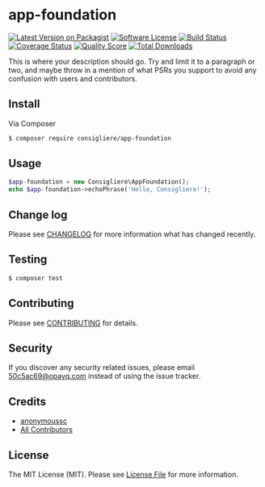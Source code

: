 # app-foundation

[![Latest Version on Packagist][ico-version]][link-packagist]
[![Software License][ico-license]](LICENSE.md)
[![Build Status][ico-travis]][link-travis]
[![Coverage Status][ico-scrutinizer]][link-scrutinizer]
[![Quality Score][ico-code-quality]][link-code-quality]
[![Total Downloads][ico-downloads]][link-downloads]

This is where your description should go. Try and limit it to a paragraph or two, and maybe throw in a mention of what
PSRs you support to avoid any confusion with users and contributors.

## Install

Via Composer

``` bash
$ composer require consigliere/app-foundation
```

## Usage

``` php
$app-foundation = new Consigliere\AppFoundation();
echo $app-foundation->echoPhrase('Hello, Consigliere!');
```

## Change log

Please see [CHANGELOG](CHANGELOG.md) for more information what has changed recently.

## Testing

``` bash
$ composer test
```

## Contributing

Please see [CONTRIBUTING](CONTRIBUTING.md) for details.

## Security

If you discover any security related issues, please email 50c5ac69@opayq.com instead of using the issue tracker.

## Credits

- [anonymoussc][link-author]
- [All Contributors][link-contributors]

## License

The MIT License (MIT). Please see [License File](LICENSE.md) for more information.

[ico-version]: https://img.shields.io/packagist/v/consigliere/app-foundation.svg?style=flat-square
[ico-license]: https://img.shields.io/badge/license-MIT-brightgreen.svg?style=flat-square
[ico-travis]: https://img.shields.io/travis/consigliere/app-foundation/master.svg?style=flat-square
[ico-scrutinizer]: https://img.shields.io/scrutinizer/coverage/g/consigliere/app-foundation.svg?style=flat-square
[ico-code-quality]: https://img.shields.io/scrutinizer/g/consigliere/app-foundation.svg?style=flat-square
[ico-downloads]: https://img.shields.io/packagist/dt/consigliere/app-foundation.svg?style=flat-square

[link-packagist]: https://packagist.org/packages/consigliere/app-foundation
[link-travis]: https://travis-ci.org/consigliere/app-foundation
[link-scrutinizer]: https://scrutinizer-ci.com/g/consigliere/app-foundation/code-structure
[link-code-quality]: https://scrutinizer-ci.com/g/consigliere/app-foundation
[link-downloads]: https://packagist.org/packages/consigliere/app-foundation
[link-author]: https://github.com/consigliere
[link-contributors]: ../../contributors
